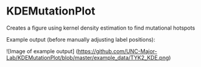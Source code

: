 # KDEMutationPlot
Creates a figure using kernel density estimation to find mutational hotspots

Example output (before manually adjusting label positions):

![Image of example output] (https://github.com/UNC-Major-Lab/KDEMutationPlot/blob/master/example_data/TYK2_KDE.png)
